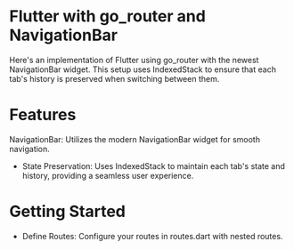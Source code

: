 # Flutter with go_router and NavigationBar
Here's an implementation of Flutter using go_router with the newest NavigationBar widget. This setup uses IndexedStack to ensure that each tab's history is preserved when switching between them.

# Features
NavigationBar: Utilizes the modern NavigationBar widget for smooth navigation.
 - State Preservation: Uses IndexedStack to maintain each tab's state and history, providing a seamless user experience.
# Getting Started
 - Define Routes: Configure your routes in routes.dart with nested routes.
 